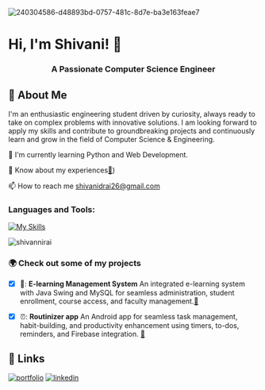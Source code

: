 
![240304586-d48893bd-0757-481c-8d7e-ba3e163feae7](https://github.com/shivannirai/shivannirai/assets/116882556/72d81c91-8460-4b54-857d-e68c3a2a4e4a)

# Hi, I'm Shivani! 👋
<h3 align="center">A Passionate Computer Science Engineer</h3>

## 🚀 About Me
I'm an enthusiastic engineering student driven by curiosity, always ready to take on complex problems with innovative solutions. I am looking forward to apply my skills and contribute to groundbreaking projects and continuously learn and grow in the field of Computer Science & Engineering.





🧠 I'm currently learning Python and Web Development.

📄 Know about my experiences[🔗](https://rb.gy/p2dzeq)) 

📫 How to reach me shivanidrai26@gmail.com






### Languages and Tools:

[![My Skills](https://skillicons.dev/icons?i=c,java,python,eclipse,firebase,mysql,vscode,html,css)](https://skillicons.dev)

<p><img align="center" src="https://github-readme-stats.vercel.app/api/top-langs?username=shivannirai&show_icons=true&locale=en&layout=compact" alt="shivannirai" /></p>

### :earth_africa: Check out some of my projects  
- [x] 🏫: **E-learning Management System** An integrated e-learning system with Java Swing and MySQL for seamless administration, student enrollment, course access, and faculty management.[🔗](https://github.com/shivannirai/E-learning-Management-System)

- [x] ⏰: **Routinizer app** An Android app for seamless task management, habit-building, and productivity enhancement using timers, to-dos, reminders, and Firebase integration. [🔗](https://github.com/shivannirai/RoutinizerApp) 




## 🔗 Links
[![portfolio](https://img.shields.io/badge/my_portfolio-000?style=for-the-badge&logo=ko-fi&logoColor=white)](https://shivaniport.carrd.co/)
[![linkedin](https://img.shields.io/badge/linkedin-0A66C2?style=for-the-badge&logo=linkedin&logoColor=white)](https://www.linkedin.com/in/shivani-rai-3000aa203/)



